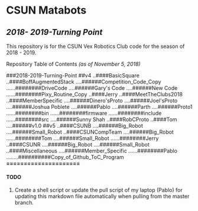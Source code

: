 # **CSUN Matabots**

## *2018- 2019-Turning Point*

This repository is for the CSUN Vex Robotics Club code for the season of 2018 - 2019.

Repository Table of Contents
*(as of November 5, 2018)*

###2018-2019-Turning-Point
##v4
..####BasicSquare
..####BoffAugmentedStack
....######Competition_Code_Copy
......########DriveCode
....######Gary's Code
....######New Code
......########Pixy_Routine_Copy
..####Jerry
..####MeetTheClubs2018
..####MemberSpecific
....######Dinero'sProto
....######Joel'sProto
....######Joshua Poblete
....######Pablo
....######Parth
....######Proto1
......########bin
......########firmware
......########include
......########src
....######Sunny Shah
..####RobCProto
..####Tom
....######v1.0
##v5
..####CSUNB
....######Big_Robot
....######Small_Robot
..####CSUNCompTeam
....######Big_Robot
......########Tom
....######Small_Robot
......########Jerry
..####CSUNR
....######Big_Robot
....######Small_Robot
..####Miscellaneous
....######Member_Specific
......########Pablo
........##########Copy_of_Github_ToC_Program
**=====================**
#### TODO

1. Create a shell script or update the pull script of my laptop (Pablo) for updating this markdown file automatically  when pulling from the master branch.
